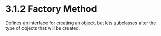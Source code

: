 # 3.1.2 Factory Method

Defines an interface for creating an object, but lets subclasses alter the type of objects that will be created.